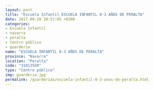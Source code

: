 ```yaml
---
layout: post
title: "Escuela Infantil ESCUELA INFANTIL 0-3 AÑOS DE PERALTA"
date: 2017-09-20 20:57:05 +0200
categories:
- Escuela Infantil
- navarra
- peralta
- Centro público
- guarderia
name: "ESCUELA INFANTIL 0-3 AÑOS DE PERALTA"
province: "Navarra"
location: "Peralta"
code: "31013550"
type: "Centro público"
img: guarderia.jpg
permalink: /guarderias/escuela-infantil-0-3-anos-de-peralta.html
---
```

